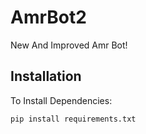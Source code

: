 # AmrBot2
New And Improved Amr Bot!

## Installation 
To Install Dependencies: 
```bash
pip install requirements.txt
```
